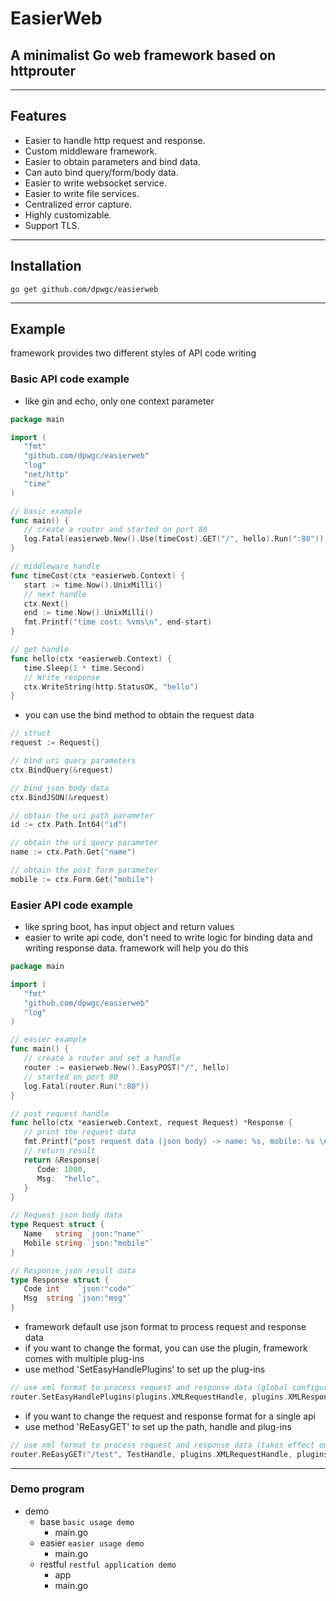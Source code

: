 # EasierWeb

## A minimalist Go web framework based on httprouter

***

## Features
* Easier to handle http request and response.
* Custom middleware framework.
* Easier to obtain parameters and bind data.
* Can auto bind query/form/body data.
* Easier to write websocket service.
* Easier to write file services.
* Centralized error capture.
* Highly customizable.
* Support TLS.

***

## Installation

```
go get github.com/dpwgc/easierweb
```

***

## Example

framework provides two different styles of API code writing

### Basic API code example

* like gin and echo, only one context parameter

```go
package main

import (
   "fmt"
   "github.com/dpwgc/easierweb"
   "log"
   "net/http"
   "time"
)

// basic example
func main() {
   // create a router and started on port 80
   log.Fatal(easierweb.New().Use(timeCost).GET("/", hello).Run(":80"))
}

// middleware handle
func timeCost(ctx *easierweb.Context) {
   start := time.Now().UnixMilli()
   // next handle
   ctx.Next()
   end := time.Now().UnixMilli()
   fmt.Printf("time cost: %vms\n", end-start)
}

// get handle
func hello(ctx *easierweb.Context) {
   time.Sleep(1 * time.Second)
   // Write response
   ctx.WriteString(http.StatusOK, "hello")
}
```

* you can use the bind method to obtain the request data

```go
// struct
request := Request{}

// bind uri query parameters
ctx.BindQuery(&request)

// bind json body data
ctx.BindJSON(&request)
```

```go
// obtain the uri path parameter
id := ctx.Path.Int64("id")

// obtain the uri query parameter
name := ctx.Path.Get("name")

// obtain the post form parameter
mobile := ctx.Form.Get("mobile")
```

### Easier API code example

* like spring boot, has input object and return values
* easier to write api code, don't need to write logic for binding data and writing response data. framework will help you do this

```go
package main

import (
   "fmt"
   "github.com/dpwgc/easierweb"
   "log"
)

// easier example
func main() {
   // create a router and set a handle
   router := easierweb.New().EasyPOST("/", hello)
   // started on port 80
   log.Fatal(router.Run(":80"))
}

// post request handle
func hello(ctx *easierweb.Context, request Request) *Response {
   // print the request data
   fmt.Printf("post request data (json body) -> name: %s, mobile: %s \n", request.Name, request.Mobile)
   // return result
   return &Response{
      Code: 1000,
      Msg:  "hello",
   }
}

// Request json body data
type Request struct {
   Name   string `json:"name"`
   Mobile string `json:"mobile"`
}

// Response json result data
type Response struct {
   Code int    `json:"code"`
   Msg  string `json:"msg"`
}
```

* framework default use json format to process request and response data
* if you want to change the format, you can use the plugin, framework comes with multiple plug-ins
* use method 'SetEasyHandlePlugins' to set up the plug-ins

```go
// use xml format to process request and response data (global configuration, takes effect for all api)
router.SetEasyHandlePlugins(plugins.XMLRequestHandle, plugins.XMLResponseHandle)
```

* if you want to change the request and response format for a single api
* use method 'ReEasyGET' to set up the path, handle and plug-ins

```go
// use xml format to process request and response data (takes effect only for this api)
router.ReEasyGET("/test", TestHandle, plugins.XMLRequestHandle, plugins.XMLResponseHandle)
```

***

### Demo program

* demo
  * base `basic usage demo`
    * main.go
  * easier `easier usage demo`
    * main.go
  * restful `restful application demo`
    * app
    * main.go